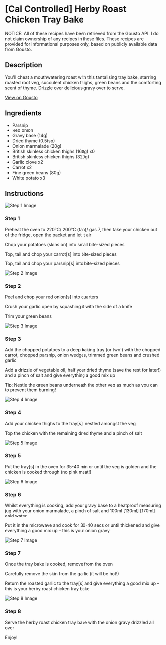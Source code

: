 # [Cal Controlled] Herby Roast Chicken Tray Bake

NOTICE: All of these recipes have been retrieved from the Gousto API. I do not claim ownership of any recipes in these files. These recipes are provided for informational purposes only, based on publicly available data from Gousto.

## Description

You'll cheat a mouthwatering roast with this tantalising tray bake, starring roasted root veg, succulent chicken thighs, green beans and the comforting scent of thyme. Drizzle over delicious gravy over to serve. 

[View on Gousto](https://www.gousto.co.uk/recipes/cookbook/joes-easy-chicken-tray-bake)

## Ingredients

- Parsnip
- Red onion
- Gravy base (14g)
- Dried thyme (0.5tsp)
- Onion marmalade (20g)
- British skinless chicken thighs (160g) x0
- British skinless chicken thighs (320g)
- Garlic clove x2
- Carrot x2
- Fine green beans (80g)
- White potato x3

## Instructions

![Step 1 Image](https://production-media.gousto.co.uk/cms/recipe-step-image/step-1-1581675056386-x200.jpg)

### Step 1

Preheat the oven to 220°C/ 200°C (fan)/ gas 7, then take your chicken out of the fridge, open the packet and let it air

Chop your potatoes (skins on) into small bite-sized pieces

Top, tail and chop your carrot[s] into bite-sized pieces

Top, tail and chop your parsnip[s] into bite-sized pieces

![Step 2 Image](https://production-media.gousto.co.uk/cms/recipe-step-image/Step-2-1728569276212-x200.jpg)

### Step 2

Peel and chop your red onion[s] into quarters

Crush your garlic open by squashing it with the side of a knife

Trim your green beans

![Step 3 Image](https://production-media.gousto.co.uk/cms/recipe-step-image/Step-3-1728569280272-x200.jpg)

### Step 3

Add the chopped potatoes to a deep baking tray (or two!) with the chopped carrot, chopped parsnip, onion wedges, trimmed green beans and crushed garlic

Add a drizzle of vegetable oil, half your dried thyme (save the rest for later!) and a pinch of salt and give everything a good mix up

Tip: Nestle the green beans underneath the other veg as much as you can to prevent them burning!

![Step 4 Image](https://production-media.gousto.co.uk/cms/recipe-step-image/Step-4-1728569284470-x200.jpg)

### Step 4

Add your chicken thighs to the tray[s], nestled amongst the veg

Top the chicken with the remaining dried thyme and a pinch of salt

![Step 5 Image](https://production-media.gousto.co.uk/cms/recipe-step-image/Step-5-1728569288065-x200.jpg)

### Step 5

Put the tray[s] in the oven for 35-40 min or until the veg is golden and the chicken is cooked through (no pink meat!)

![Step 6 Image](https://production-media.gousto.co.uk/cms/recipe-step-image/Step-6-1717517521273-x200.jpg)

### Step 6

Whilst everything is cooking, add your gravy base to a heatproof measuring jug with your onion marmalade, a pinch of salt and 100ml <span class="text-purple">[130ml] <span class="text-danger">[170ml]</span> </span>cold water

Put it in the microwave and cook for 30-40 secs or until thickened and give everything a good mix up – this is your onion gravy

![Step 7 Image](https://production-media.gousto.co.uk/cms/recipe-step-image/Step-7-1728569292641-x200.jpg)

### Step 7

Once the tray bake is cooked, remove from the oven

Carefully remove the skin from the garlic (it will be hot!)

Return the roasted garlic to the tray[s] and give everything a good mix up – this is your herby roast chicken tray bake

![Step 8 Image](https://production-media.gousto.co.uk/cms/recipe-step-image/Step-8-1717517540807-x200.jpg)

### Step 8

Serve the herby roast chicken tray bake with the onion gravy drizzled all over

Enjoy!

